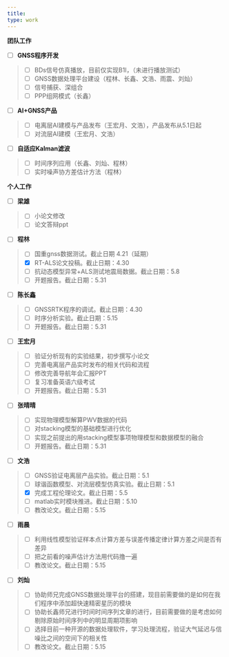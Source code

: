 ```yaml
---
title: 
type: work
---
```


**团队工作**
- [ ] **GNSS程序开发**
>   - [ ] BDs信号仿真播放，目前仅实现B1I，（未进行播放测试）
>   - [ ] GNSS数据处理平台建设（程林、长鑫、文浩、雨震、刘灿）
>   - [ ] 信号捕获、深组合
>   - [ ] PPP组网模式（长鑫）
- [ ] **AI+GNSS产品**
>   - [ ] 电离层AI建模与产品发布（王宏月、文浩），产品发布从5.1日起
>   - [ ] 对流层AI建模（王宏月、文浩）
- [ ] **自适应Kalman滤波**
>   - [ ] 时间序列应用（长鑫、刘灿、程林）
>   - [ ] 实时噪声协方差估计方法（程林）


**个人工作**
- [ ] **梁雄**
>   - [ ] 小论文修改
>   - [ ] 论文答辩ppt
- [ ] **程林**
>   - [ ] 国重gnss数据测试。截止日期 4.21（延期）
>   - [x] RT-ALS论文投稿。截止日期：4.30
>   - [ ] 抗动态模型异常+ALS测试地震局数据。截止日期：5.8
>   - [ ] 开题报告。截止日期：5.31
- [ ] **陈长鑫**  
>   - [ ] GNSSRTK程序的调试。截止日期：4.30
>   - [ ] 时序分析实验。截止日期：5.15
>   - [ ] 开题报告。截止日期：5.31
- [ ] **王宏月**
>   - [ ] 验证分析现有的实验结果，初步撰写小论文
>   - [ ] 完善电离层产品实时发布的相关代码和流程
>   - [ ] 修改完善导航年会汇报PPT
>   - [ ] 复习准备英语六级考试
>   - [ ] 开题报告。截止日期：5.31
- [ ] **张晴晴**
>   - [ ] 实现物理模型解算PWV数据的代码
>   - [ ] 对stacking模型的基础模型进行优化
>   - [ ] 实现之前提出的用stacking模型事项物理模型和数据模型的融合
>   - [ ] 开题报告。截止日期：5.31
- [ ] **文浩**
>   - [ ] GNSS验证电离层产品实验。截止日期：5.1
>   - [ ] 球谐函数模型、对流层模型仿真实验。截止日期：5.1
>   - [x] 完成工程伦理论文。截止日期：5.5
>   - [ ] matlab实时模块推进。截止日期：5.10
>   - [ ] 教改论文。截止日期：5.15
- [ ] **雨晨**
>   - [ ] 利用线性模型验证样本点计算方差与误差传播定律计算方差之间是否有差异
>   - [ ] 把之前看的噪声估计方法用代码撸一遍
>   - [ ] 教改论文。截止日期：5.15
- [ ] **刘灿**
>   - [ ] 协助师兄完成GNSS数据处理平台的搭建，现目前需要做的是如何在我们程序中添加超快速精密星历的模块
>   - [ ] 协助长鑫师兄进行时间时间序列文章的进行，目前需要做的是考虑如何剔除原始时间序列中的明显周期项影响
>   - [ ] 选择目前一种开源的数据处理软件，学习处理流程，验证大气延迟与信噪比之间的空间下的相关性
>   - [ ] 教改论文。截止日期：5.15

